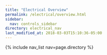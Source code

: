 ```yaml
---
title: "Electrical Overview"
permalink: /electrical/overview.html
sidebar:
  nav: controls_sidebar
directory: electrical_nav
last_modified_at: 2018-03-03T15:10:36-05:00
---
```


{% include nav_list nav=page.directory %}
